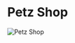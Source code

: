 # Petz Shop

![Petz Shop](https://user-images.githubusercontent.com/93766996/142825218-e0866b98-880f-40c7-b102-042cb86b0fec.jpeg)

